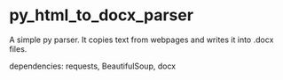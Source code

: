 # py_html_to_docx_parser
A simple py parser. It copies text from webpages and writes it into .docx files.

dependencies: requests, BeautifulSoup, docx
